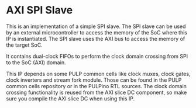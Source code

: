 # AXI SPI Slave

This is an implementation of a simple SPI slave. The SPI slave can be used by
an external microcontroller to access the memory of the SoC where this IP is
instantiated. The SPI slave uses the AXI bus to access the memory of the target
SoC.

It contains dual-clock FIFOs to perform the clock domain crossing from SPI to
the SoC (AXI) domain.

This IP depends on some PULP common cells like clock muxes, clock gates,
clock inverters and stream fork module. Those can be found in the PULP common cells repository or in
the PULPino RTL sources. The clock domain crossing functionality is reused from
the AXI slice DC component, so make sure you compile the AXI slice DC when
using this IP.
